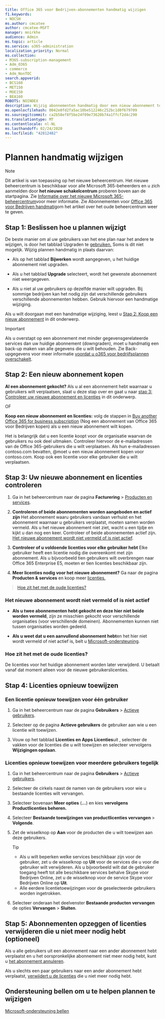 ```yaml
---
title: Office 365 voor Bedrijven-abonnementen handmatig wijzigen
f1.keywords:
- NOCSH
ms.author: cmcatee
author: cmcatee-MSFT
manager: mnirkhe
audience: Admin
ms.topic: article
ms.service: o365-administration
localization_priority: Normal
ms.collection:
- M365-subscription-management
- Adm_O365
- commerce
- Adm_NonTOC
search.appverid:
- BCS160
- MET150
- MOE150
- BEA160
ROBOTS: NOINDEX
description: Wijzig abonnementen handmatig door een nieuw abonnement te kopen en ervoor te zorgen dat beide abonnementen worden vermeld en actief zijn.
ms.openlocfilehash: 0042e0fd2fa5ac10be512246c252bc1d0f679709
ms.sourcegitcommit: ca2b58ef8f5be24f09e73620b74a1ffcf2d4c290
ms.translationtype: MT
ms.contentlocale: nl-NL
ms.lasthandoff: 02/24/2020
ms.locfileid: "42812482"
---
```

# <a name="change-plans-manually"></a>Plannen handmatig wijzigen

> [!NOTE]
> Dit artikel is van toepassing op het nieuwe beheercentrum. Het nieuwe beheercentrum is beschikbaar voor alle Microsoft 365-beheerders en u zich aanmelden door **het nieuwe schakelcentrum** proberen boven aan de startpagina. Zie [Informatie over het nieuwe Microsoft 365-beheercentrum](../../admin/microsoft-365-admin-center-preview.md)voor meer informatie. Zie Abonnementen voor [Office 365 voor Bedrijven handmatig](switch-plans-manually.md)om het artikel over het oude beheercentrum weer te geven.

## <a name="step-1-decide-how-to-change-plans"></a>Stap 1: Beslissen hoe u plannen wijzigt

De beste manier om al uw gebruikers van het ene plan naar het andere te wijzigen, is door het tabblad Upgraden te [gebruiken.](upgrade-to-different-plan.md) Soms is dit niet mogelijk. Wijzig plannen handmatig in plaats daarvan:

- Als op het tabblad **Bijwerken** wordt aangegeven, u het huidige abonnement niet upgraden.

- Als u het tabblad **Upgrade** selecteert, wordt het gewenste abonnement niet weergegeven.

- Als u niet al uw gebruikers op dezelfde manier wilt upgraden. Bij sommige bedrijven kan het nodig zijn dat verschillende gebruikers verschillende abonnementen hebben. Gebruik hiervoor een handmatige wijziging.

Als u wilt doorgaan met een handmatige wijziging, leest u [Stap 2: Koop een nieuw abonnement](#step-2-buy-a-new-subscription) in dit onderwerp.

> [!IMPORTANT]
> Als u overstapt op een abonnement met minder gegevensgerelateerde services dan uw huidige abonnement (downgraden), moet u handmatig een back-up maken van alle gegevens die u wilt behouden. Zie Back-upgegevens voor meer informatie [voordat u o365 voor bedrijfsplannen overschakelt](back-up-data-before-switching-plans.md).

## <a name="step-2-buy-a-new-subscription"></a>Stap 2: Een nieuw abonnement kopen

**Al een abonnement gekocht?** Als u al een abonnement hebt waarnaar u gebruikers wilt verplaatsen, slaat u deze stap over en gaat u naar [stap 3: Controleer uw nieuwe abonnement en licenties](#step-3-check-your-new-subscription-and-licenses) in dit onderwerp.

OF

**Koop een nieuw abonnement en licenties:** volg de stappen in [Buy another Office 365 for business subscription](../buy-another-subscription.md) (Nog een abonnement van Office 365 voor Bedrijven kopen) als u een nieuw abonnement wilt kopen.

Het is belangrijk dat u een licentie koopt voor de organisatie waarvan de gebruikers nu ook deel uitmaken. Controleer hiervoor de e-mailadressen van de Office 365-gebruikers die u wilt verplaatsen. Als hun e-mailadressen contoso.com bevatten, \@moet u een nieuw abonnement kopen voor contoso.com.
Koop ook een licentie voor elke gebruiker die u wilt verplaatsen.

## <a name="step-3-check-your-new-subscription-and-licenses"></a>Stap 3: Uw nieuwe abonnement en licenties controleren

1. Ga in het beheercentrum naar de pagina **Facturering** \> <a href="https://go.microsoft.com/fwlink/p/?linkid=842054" target="_blank">Producten en services</a>.

2. **Controleren of beide abonnementen worden aangeboden en actief zijn** Het abonnement waaru gebruikers vandaan verhuist en het abonnement waarnaar u gebruikers verplaatst, moeten samen worden vermeld. Als u het nieuwe abonnement niet ziet, wacht u een tijdje en kijkt u dan nog een keer. Controleer of beide abonnementen actief zijn. [Het nieuwe abonnement wordt niet vermeld of is niet actief](#the-new-subscription-isnt-listed-or-isnt-active).

3. **Controleer of u voldoende licenties voor elke gebruiker hebt** Elke gebruiker heeft een licentie nodig die overeenkomt met zijn abonnement. Als u bijvoorbeeld tien gebruikers wilt overbrengen naar Office 365 Enterprise E5, moeten er tien licenties beschikbaar zijn.

4. **Meer licenties nodig voor het nieuwe abonnement?**
   Ga naar de pagina **Producten & services** en koop meer [licenties.](../licenses/buy-licenses.md)

> [Hoe zit het met de oude licenties?](#what-about-the-old-licenses)

### <a name="the-new-subscription-isnt-listed-or-isnt-active"></a>Het nieuwe abonnement wordt niet vermeld of is niet actief

- **Als u twee abonnementen hebt gekocht en deze hier niet beide worden vermeld**, zijn ze misschien gekocht voor verschillende organisaties (voor verschillende domeinen). Abonnementen kunnen niet tussen organisaties worden gedeeld.

- **Als u weet dat u een aanvullend abonnement hebt**en het hier niet wordt vermeld of niet actief is, belt u [Microsoft-ondersteuning](../../admin/contact-support-for-business-products.md).

### <a name="what-about-the-old-licenses"></a>Hoe zit het met de oude licenties?

De licenties voor het huidige abonnement worden later verwijderd. U betaalt vanaf dat moment alleen voor de nieuwe gebruikerslicenties.

## <a name="step-4-reassign-licenses"></a>Stap 4: Licenties opnieuw toewijzen

### <a name="reassign-a-license-for-one-user"></a>Een licentie opnieuw toewijzen voor één gebruiker

1. Ga in het beheercentrum naar de pagina **Gebruikers** \> <a href="https://go.microsoft.com/fwlink/p/?linkid=834822" target="_blank">Actieve gebruikers</a>.

2. Selecteer op de pagina **Actieve gebruikers** de gebruiker aan wie u een licentie wilt toewijzen.

3. Vouw op het tabblad **Licenties en Apps** **Licenties**uit , selecteer de vakken voor de licenties die u wilt toewijzen en selecteer vervolgens **Wijzigingen opslaan**.

### <a name="reassign-licenses-for-multiple-users-at-once"></a>Licenties opnieuw toewijzen voor meerdere gebruikers tegelijk

1. Ga in het beheercentrum naar de pagina **Gebruikers** \> <a href="https://go.microsoft.com/fwlink/p/?linkid=834822" target="_blank">Actieve gebruikers</a>.

2. Selecteer de cirkels naast de namen van de gebruikers voor wie u bestaande licenties wilt vervangen.

3. Selecteer bovenaan **Meer opties** (**...**) en kies **vervolgens Productlicenties beheren.**

4. Selecteer **Bestaande toewijzingen van productlicenties vervangen** \> **Volgende**.

5. Zet de wisselknop op **Aan** voor de producten die u wilt toewijzen aan deze gebruikers.

    > [!TIP]
    > - Als u wilt beperken welke services beschikbaar zijn voor de gebruiker, zet u de wisselknop op **Uit** voor de services die u voor die gebruiker wilt verwijderen. Als u bijvoorbeeld wilt dat de gebruiker toegang heeft tot alle beschikbare services behalve Skype voor Bedrijven Online, zet u de wisselknop voor de service Skype voor Bedrijven Online op **Uit**.
    > - Alle eerdere licentietoewijzingen voor de geselecteerde gebruikers worden ingetrokken.

6. Selecteer onderaan het deelvenster **Bestaande producten vervangen** de opties **Vervangen** \> **Sluiten**.

## <a name="step-5-cancel-subscriptions-or-remove-licenses-that-you-no-longer-need-optional"></a>Stap 5: Abonnementen opzeggen of licenties verwijderen die u niet meer nodig hebt (optioneel)

Als u alle gebruikers uit een abonnement naar een ander abonnement hebt verplaatst en u het oorspronkelijke abonnement niet meer nodig hebt, kunt u [het abonnement annuleren](cancel-your-subscription.md).

Als u slechts een paar gebruikers naar een ander abonnement hebt verplaatst, [verwijdert u de licenties](../licenses/remove-licenses-from-subscription.md) die u niet meer nodig hebt.

## <a name="call-support-to-help-you-change-plans"></a>Ondersteuning bellen om u te helpen plannen te wijzigen
[Microsoft-ondersteuning bellen](../../admin/contact-support-for-business-products.md)